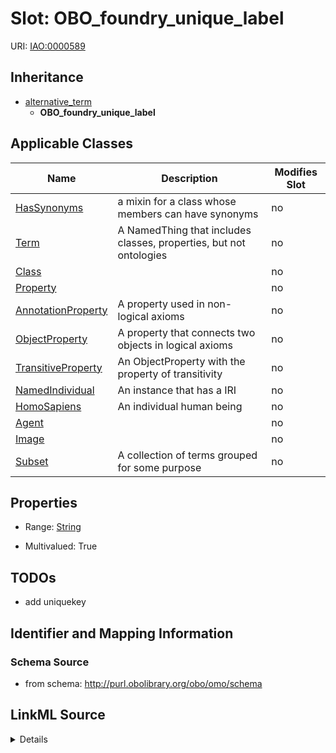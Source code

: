 # Slot: OBO_foundry_unique_label

URI: [IAO:0000589](http://purl.obolibrary.org/obo/IAO_0000589)




## Inheritance

* [alternative_term](alternative_term.md)
    * **OBO_foundry_unique_label**





## Applicable Classes

| Name | Description | Modifies Slot |
| --- | --- | --- |
[HasSynonyms](HasSynonyms.md) | a mixin for a class whose members can have synonyms |  no  |
[Term](Term.md) | A NamedThing that includes classes, properties, but not ontologies |  no  |
[Class](Class.md) |  |  no  |
[Property](Property.md) |  |  no  |
[AnnotationProperty](AnnotationProperty.md) | A property used in non-logical axioms |  no  |
[ObjectProperty](ObjectProperty.md) | A property that connects two objects in logical axioms |  no  |
[TransitiveProperty](TransitiveProperty.md) | An ObjectProperty with the property of transitivity |  no  |
[NamedIndividual](NamedIndividual.md) | An instance that has a IRI |  no  |
[HomoSapiens](HomoSapiens.md) | An individual human being |  no  |
[Agent](Agent.md) |  |  no  |
[Image](Image.md) |  |  no  |
[Subset](Subset.md) | A collection of terms grouped for some purpose |  no  |







## Properties

* Range: [String](String.md)

* Multivalued: True





## TODOs

* add uniquekey

## Identifier and Mapping Information







### Schema Source


* from schema: http://purl.obolibrary.org/obo/omo/schema




## LinkML Source

<details>
```yaml
name: OBO_foundry_unique_label
todos:
- add uniquekey
from_schema: http://purl.obolibrary.org/obo/omo/schema
rank: 1000
is_a: alternative_term
slot_uri: IAO:0000589
multivalued: true
alias: OBO_foundry_unique_label
domain_of:
- HasSynonyms
range: string

```
</details>